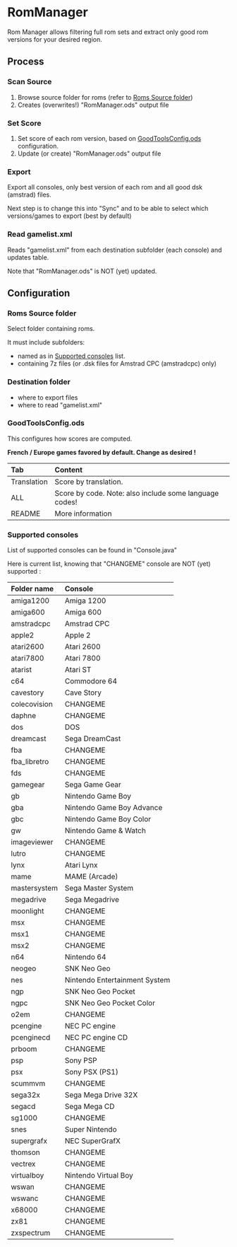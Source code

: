 # RomManager

Rom Manager allows filtering full rom sets and extract only good rom versions for your desired region.

## Process

### Scan Source

1) Browse source folder for roms (refer to [Roms Source folder](#roms-source-folder))
1) Creates (overwrites!) "RomManager.ods" output file

### Set Score

1) Set score of each rom version, based on [GoodToolsConfig.ods](#GoodToolsConfig) configuration.
1) Update (or create) "RomManager.ods" output file

### Export

Export all consoles, only best version of each rom and all good dsk (amstrad) files.

Next step is to change this into "Sync" and to be able to select which versions/games to export (best by default)

### Read gamelist.xml

Reads "gamelist.xml" from each destination subfolder (each console) and updates table. 

Note that "RomManager.ods" is NOT (yet) updated.

## Configuration

### <a name="roms-source-folder"></a>  Roms Source folder

Select folder containing roms. 

It must include subfolders:

* named as in [Supported consoles](#supported-consoles) list.
* containing 7z files (or .dsk files for Amstrad CPC (amstradcpc) only)

### Destination folder

* where to export files
* where to read "gamelist.xml"

### <a name="GoodToolsConfig"></a> GoodToolsConfig.ods

This configures how scores are computed. 

**French / Europe games favored by default. Change as desired !**

| Tab | Content |
| :--- |:---|
| Translation | Score by translation. |
| ALL | Score by code. Note: also include some language codes! |
| README | More information |

### <a name="supported-consoles"></a> Supported consoles

List of supported consoles can be found in "Console.java" 

Here is current list, knowing that "CHANGEME" console are NOT (yet) supported :

| Folder name | Console |
| :--- |:---|
| amiga1200 | Amiga 1200 |
| amiga600 | Amiga 600 |
| amstradcpc | Amstrad CPC |
| apple2 | Apple 2 |
| atari2600 | Atari 2600 |
| atari7800 | Atari 7800 |
| atarist | Atari ST |
| c64 | Commodore 64 |
| cavestory | Cave Story |
| colecovision | CHANGEME |
| daphne | CHANGEME |
| dos | DOS |
| dreamcast | Sega DreamCast |
| fba | CHANGEME |
| fba_libretro | CHANGEME |
| fds | CHANGEME |
| gamegear | Sega Game Gear |
| gb | Nintendo Game Boy |
| gba | Nintendo Game Boy Advance |
| gbc | Nintendo Game Boy Color |
| gw | Nintendo Game & Watch |
| imageviewer | CHANGEME |
| lutro | CHANGEME |
| lynx | Atari Lynx |
| mame | MAME (Arcade) |
| mastersystem | Sega Master System |
| megadrive | Sega Megadrive |
| moonlight | CHANGEME |
| msx | CHANGEME |
| msx1 | CHANGEME |
| msx2 | CHANGEME |
| n64 | Nintendo 64 |
| neogeo | SNK Neo Geo |
| nes | Nintendo Entertainment System |
| ngp | SNK Neo Geo Pocket |
| ngpc | SNK Neo Geo Pocket Color |
| o2em | CHANGEME |
| pcengine | NEC PC engine |
| pcenginecd | NEC PC engine CD |
| prboom | CHANGEME |
| psp | Sony PSP |
| psx | Sony PSX (PS1) |
| scummvm | CHANGEME |
| sega32x | Sega Mega Drive 32X |
| segacd | Sega Mega CD |
| sg1000 | CHANGEME |
| snes | Super Nintendo |
| supergrafx | NEC SuperGrafX |
| thomson | CHANGEME |
| vectrex | CHANGEME |
| virtualboy | Nintendo Virtual Boy |
| wswan | CHANGEME |
| wswanc | CHANGEME |
| x68000 | CHANGEME |
| zx81 | CHANGEME |
| zxspectrum | CHANGEME |
